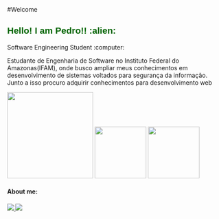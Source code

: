 <body>
   #Welcome
   <br>
   
   
  <h2 style="color: #006400; font-family: 'Trebuchet MS', 'Lucida Sans Unicode', 'Lucida Grande', 'Lucida Sans', Arial, sans-serif;" >Hello! I am Pedro!! :alien: </h2>
  <p> Software Engineering Student :computer:</p>
   
   Estudante de Engenharia de Software no Instituto Federal do Amazonas(IFAM), onde busco ampliar meus conhecimentos em desenvolvimento de sistemas voltados para segurança da informação. Junto a isso procuro adquirir conhecimentos para desenvolvimento web
   
   <div>
      <img height="200em" src="https://github-readme-stats.vercel.app/api?username=pedrocarvalhosnk&theme=algolia&show_icons=true"/>
      <img height="120em" src="https://github-readme-stats.vercel.app/api/top-langs/?username=pedrocarvalhosnk&theme=algolia&layout=compact"/>
      <img height="120em" src="https://github-readme-stats.vercel.app/api/pin/?username=pedrocarvalhosnk&theme=algolia&repo=github-readme-stats"/>
      
   </div>
   

 
  <h4> About me:  <h4/>
     
   
  <a href="https://www.instagram.com/pedro_ow/" alt="Instagram" target="_blank">
      <img src="https://img.shields.io/badge/-Instagram-DF0174?style=for-the-badge&labelColor=DF0174&logo=instagram&logoColor=white&link=https://www.instagram.com/pedro_ow/">
      <a href="https://www.linkedin.com/in/pedro-carvalho-almeida-765942208/" alt="Instagram" target="_blank"> 
      <img src="https://img.shields.io/badge/LinkedIn-0077B5?style=for-the-badge&logo=linkedin&logoColor=white"> 
  </a>
     
     
 <body/>






       
    





